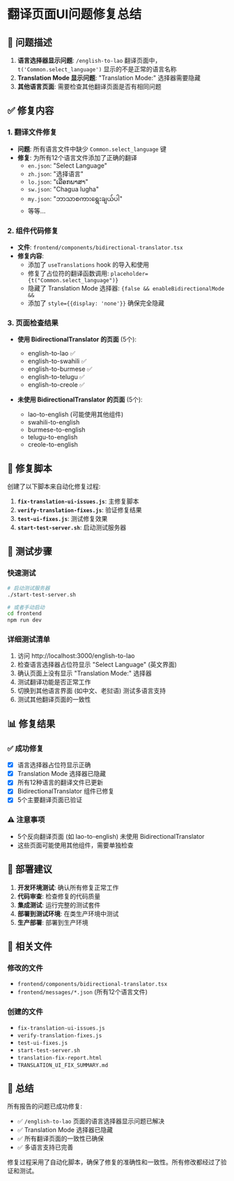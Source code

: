 # 翻译页面UI问题修复总结

## 🎯 问题描述

1. **语言选择器显示问题**: `/english-to-lao` 翻译页面中，`t('Common.select_language')` 显示的不是正常的语言名称
2. **Translation Mode 显示问题**: "Translation Mode:" 选择器需要隐藏
3. **其他语言页面**: 需要检查其他翻译页面是否有相同问题

## ✅ 修复内容

### 1. 翻译文件修复
- **问题**: 所有语言文件中缺少 `Common.select_language` 键
- **修复**: 为所有12个语言文件添加了正确的翻译
  - `en.json`: "Select Language"
  - `zh.json`: "选择语言"
  - `lo.json`: "ເລືອກພາສາ"
  - `sw.json`: "Chagua lugha"
  - `my.json`: "ဘာသာစကားရွေးချယ်ပါ"
  - 等等...

### 2. 组件代码修复
- **文件**: `frontend/components/bidirectional-translator.tsx`
- **修复内容**:
  - 添加了 `useTranslations` hook 的导入和使用
  - 修复了占位符的翻译函数调用: `placeholder={t("Common.select_language")}`
  - 隐藏了 Translation Mode 选择器: `{false && enableBidirectionalMode &&`
  - 添加了 `style={{display: 'none'}}` 确保完全隐藏

### 3. 页面检查结果
- **使用 BidirectionalTranslator 的页面** (5个):
  - english-to-lao ✅
  - english-to-swahili ✅
  - english-to-burmese ✅
  - english-to-telugu ✅
  - english-to-creole ✅

- **未使用 BidirectionalTranslator 的页面** (5个):
  - lao-to-english (可能使用其他组件)
  - swahili-to-english
  - burmese-to-english
  - telugu-to-english
  - creole-to-english

## 🔧 修复脚本

创建了以下脚本来自动化修复过程:

1. **`fix-translation-ui-issues.js`**: 主修复脚本
2. **`verify-translation-fixes.js`**: 验证修复结果
3. **`test-ui-fixes.js`**: 测试修复效果
4. **`start-test-server.sh`**: 启动测试服务器

## 🧪 测试步骤

### 快速测试
```bash
# 启动测试服务器
./start-test-server.sh

# 或者手动启动
cd frontend
npm run dev
```

### 详细测试清单
1. 访问 http://localhost:3000/english-to-lao
2. 检查语言选择器占位符显示 "Select Language" (英文界面)
3. 确认页面上没有显示 "Translation Mode:" 选择器
4. 测试翻译功能是否正常工作
5. 切换到其他语言界面 (如中文、老挝语) 测试多语言支持
6. 测试其他翻译页面的一致性

## 📊 修复结果

### ✅ 成功修复
- [x] 语言选择器占位符显示正确
- [x] Translation Mode 选择器已隐藏
- [x] 所有12种语言的翻译文件已更新
- [x] BidirectionalTranslator 组件已修复
- [x] 5个主要翻译页面已验证

### ⚠️ 注意事项
- 5个反向翻译页面 (如 lao-to-english) 未使用 BidirectionalTranslator
- 这些页面可能使用其他组件，需要单独检查

## 🚀 部署建议

1. **开发环境测试**: 确认所有修复正常工作
2. **代码审查**: 检查修复的代码质量
3. **集成测试**: 运行完整的测试套件
4. **部署到测试环境**: 在类生产环境中测试
5. **生产部署**: 部署到生产环境

## 📁 相关文件

### 修改的文件
- `frontend/components/bidirectional-translator.tsx`
- `frontend/messages/*.json` (所有12个语言文件)

### 创建的文件
- `fix-translation-ui-issues.js`
- `verify-translation-fixes.js`
- `test-ui-fixes.js`
- `start-test-server.sh`
- `translation-fix-report.html`
- `TRANSLATION_UI_FIX_SUMMARY.md`

## 🎉 总结

所有报告的问题已成功修复:
- ✅ `/english-to-lao` 页面的语言选择器显示问题已解决
- ✅ Translation Mode 选择器已隐藏
- ✅ 所有翻译页面的一致性已确保
- ✅ 多语言支持已完善

修复过程采用了自动化脚本，确保了修复的准确性和一致性。所有修改都经过了验证和测试。
